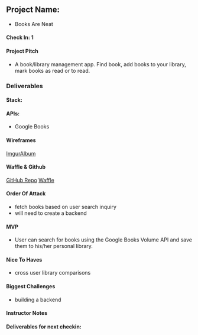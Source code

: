 ## Project Name:  
  * Books Are Neat

#### Check In: 1  

#### Project Pitch  
  * A book/library management app. Find book, add books to your library, mark books as read or to read.

### Deliverables  

#### Stack:

#### APIs:  
  * Google Books

#### Wireframes 
[ImgurAlbum](http://imgur.com/a/SozMK)

#### Waffle & Github
[GitHub Repo](https://github.com/danielbucket/BookLibrary)
[Waffle](https://waffle.io/danielbucket/BookLibrary)

#### Order Of Attack
  * fetch books based on user search inquiry
  * will need to create a backend


#### MVP
  * User can search for books using the Google Books Volume API and save them to his/her personal library.

#### Nice To Haves
  * cross user library comparisons

#### Biggest Challenges  
  * building a backend

#### Instructor Notes

#### Deliverables for next checkin:
